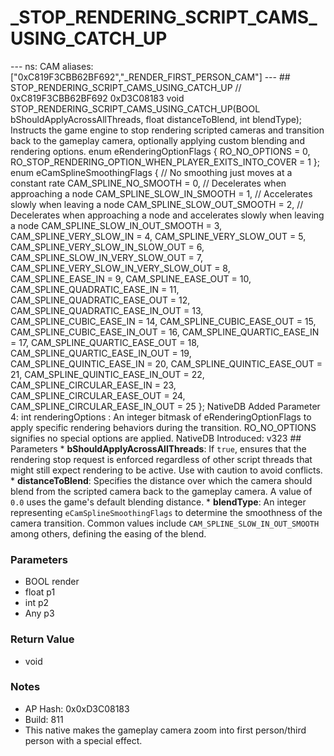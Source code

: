 # _STOP_RENDERING_SCRIPT_CAMS_USING_CATCH_UP

--- ns: CAM aliases: ["0xC819F3CBB62BF692","_RENDER_FIRST_PERSON_CAM"] --- ## STOP_RENDERING_SCRIPT_CAMS_USING_CATCH_UP  // 0xC819F3CBB62BF692 0xD3C08183 void STOP_RENDERING_SCRIPT_CAMS_USING_CATCH_UP(BOOL bShouldApplyAcrossAllThreads, float distanceToBlend, int blendType);  Instructs the game engine to stop rendering scripted cameras and transition back to the gameplay camera, optionally applying custom blending and rendering options.  enum eRenderingOptionFlags { RO_NO_OPTIONS = 0, RO_STOP_RENDERING_OPTION_WHEN_PLAYER_EXITS_INTO_COVER = 1 };  enum eCamSplineSmoothingFlags { // No smoothing just moves at a constant rate CAM_SPLINE_NO_SMOOTH = 0, // Decelerates when approaching a node CAM_SPLINE_SLOW_IN_SMOOTH = 1, // Accelerates slowly when leaving a node CAM_SPLINE_SLOW_OUT_SMOOTH = 2, // Decelerates when approaching a node and accelerates slowly when leaving a node CAM_SPLINE_SLOW_IN_OUT_SMOOTH = 3, CAM_SPLINE_VERY_SLOW_IN = 4, CAM_SPLINE_VERY_SLOW_OUT = 5, CAM_SPLINE_VERY_SLOW_IN_SLOW_OUT = 6, CAM_SPLINE_SLOW_IN_VERY_SLOW_OUT = 7, CAM_SPLINE_VERY_SLOW_IN_VERY_SLOW_OUT = 8, CAM_SPLINE_EASE_IN = 9, CAM_SPLINE_EASE_OUT = 10, CAM_SPLINE_QUADRATIC_EASE_IN = 11, CAM_SPLINE_QUADRATIC_EASE_OUT = 12, CAM_SPLINE_QUADRATIC_EASE_IN_OUT = 13, CAM_SPLINE_CUBIC_EASE_IN = 14, CAM_SPLINE_CUBIC_EASE_OUT = 15, CAM_SPLINE_CUBIC_EASE_IN_OUT = 16, CAM_SPLINE_QUARTIC_EASE_IN = 17, CAM_SPLINE_QUARTIC_EASE_OUT = 18, CAM_SPLINE_QUARTIC_EASE_IN_OUT = 19, CAM_SPLINE_QUINTIC_EASE_IN = 20, CAM_SPLINE_QUINTIC_EASE_OUT = 21, CAM_SPLINE_QUINTIC_EASE_IN_OUT = 22, CAM_SPLINE_CIRCULAR_EASE_IN = 23, CAM_SPLINE_CIRCULAR_EASE_OUT = 24, CAM_SPLINE_CIRCULAR_EASE_IN_OUT = 25 };  NativeDB Added Parameter 4: int renderingOptions : An integer bitmask of eRenderingOptionFlags to apply specific rendering behaviors during the transition. RO_NO_OPTIONS signifies no special options are applied.  NativeDB Introduced: v323  ## Parameters * **bShouldApplyAcrossAllThreads**: If `true`, ensures that the rendering stop request is enforced regardless of other script threads that might still expect rendering to be active. Use with caution to avoid conflicts. * **distanceToBlend**: Specifies the distance over which the camera should blend from the scripted camera back to the gameplay camera. A value of `0.0` uses the game's default blending distance. * **blendType**: An integer representing `eCamSplineSmoothingFlags` to determine the smoothness of the camera transition. Common values include `CAM_SPLINE_SLOW_IN_OUT_SMOOTH` among others, defining the easing of the blend.

### Parameters
* BOOL render
* float p1
* int p2
* Any p3

### Return Value
* void

### Notes
* AP Hash: 0x0xD3C08183
* Build: 811
* This native makes the gameplay camera zoom into first person/third person with a special effect.

